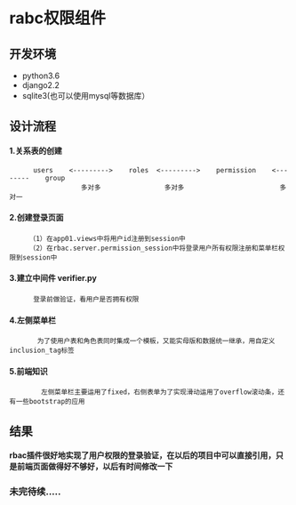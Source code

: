 # rabc权限组件

## 开发环境
   * python3.6
   * django2.2
   * sqlite3(也可以使用mysql等数据库）
  
## 设计流程

#### 1.关系表的创建
  
          users    <--------->    roles  <--------->    permission    <--------    group
                      多对多                多对多                        多对一
                  
                  
####  2.创建登录页面

         （1）在app01.views中将用户id注册到session中
         （2）在rbac.server.permission_session中将登录用户所有权限注册和菜单栏权限到session中
         
####  3.建立中间件 verifier.py

          登录前做验证，看用户是否拥有权限
          
          
####   4.左侧菜单栏

           为了使用户表和角色表同时集成一个模板，又能实母版和数据统一继承，用自定义inclusion_tag标签
           
           
####    5.前端知识

            左侧菜单栏主要运用了fixed，右侧表单为了实现滑动运用了overflow滚动条，还有一些bootstrap的应用
            
            
## 结果

#### rbac插件很好地实现了用户权限的登录验证，在以后的项目中可以直接引用，只是前端页面做得好不够好，以后有时间修改一下



### 未完待续.....

          
         

    
